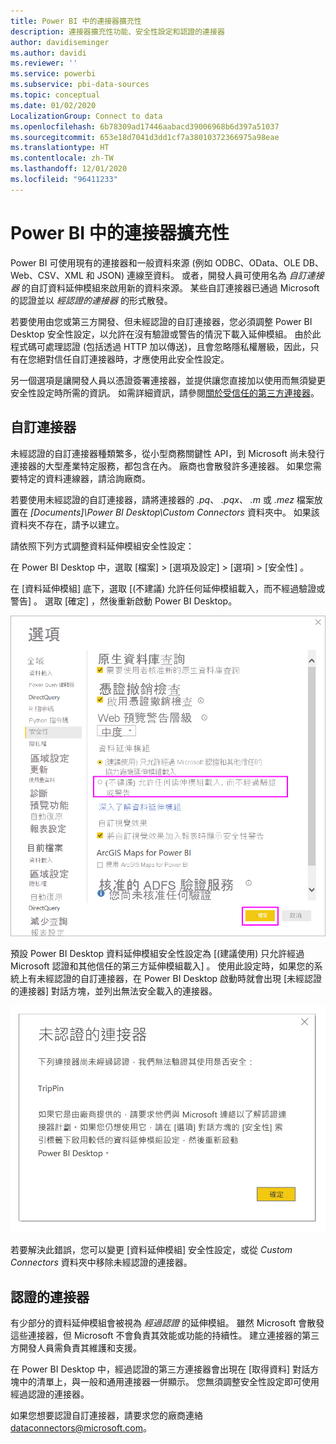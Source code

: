 ```yaml
---
title: Power BI 中的連接器擴充性
description: 連接器擴充性功能、安全性設定和認證的連接器
author: davidiseminger
ms.author: davidi
ms.reviewer: ''
ms.service: powerbi
ms.subservice: pbi-data-sources
ms.topic: conceptual
ms.date: 01/02/2020
LocalizationGroup: Connect to data
ms.openlocfilehash: 6b78309ad17446aabacd39006968b6d397a51037
ms.sourcegitcommit: 653e18d7041d3dd1cf7a38010372366975a98eae
ms.translationtype: HT
ms.contentlocale: zh-TW
ms.lasthandoff: 12/01/2020
ms.locfileid: "96411233"
---
```

# <a name="connector-extensibility-in-power-bi"></a>Power BI 中的連接器擴充性

Power BI 可使用現有的連接器和一般資料來源 (例如 ODBC、OData、OLE DB、Web、CSV、XML 和 JSON) 連線至資料。 或者，開發人員可使用名為 *自訂連接器* 的自訂資料延伸模組來啟用新的資料來源。 某些自訂連接器已通過 Microsoft 的認證並以 *經認證的連接器* 的形式散發。

若要使用由您或第三方開發、但未經認證的自訂連接器，您必須調整 Power BI Desktop 安全性設定，以允許在沒有驗證或警告的情況下載入延伸模組。 由於此程式碼可處理認證 (包括透過 HTTP 加以傳送)，且會忽略隱私權層級，因此，只有在您絕對信任自訂連接器時，才應使用此安全性設定。

另一個選項是讓開發人員以憑證簽署連接器，並提供讓您直接加以使用而無須變更安全性設定時所需的資訊。 如需詳細資訊，請參閱[關於受信任的第三方連接器](desktop-trusted-third-party-connectors.md)。

## <a name="custom-connectors"></a>自訂連接器

未經認證的自訂連接器種類繁多，從小型商務關鍵性 API，到 Microsoft 尚未發行連接器的大型產業特定服務，都包含在內。 廠商也會散發許多連接器。 如果您需要特定的資料連線器，請洽詢廠商。 

若要使用未經認證的自訂連接器，請將連接器的 *.pq*、 *.pqx*、 *.m* 或 *.mez* 檔案放置在 *\[Documents]\\Power BI Desktop\\Custom Connectors* 資料夾中。 如果該資料夾不存在，請予以建立。

請依照下列方式調整資料延伸模組安全性設定：

在 Power BI Desktop 中，選取 [檔案]   > [選項及設定]   > [選項]   > [安全性]  。

在 [資料延伸模組]  底下，選取 [(不建議) 允許任何延伸模組載入，而不經過驗證或警告]  。 選取 [確定]  ，然後重新啟動 Power BI Desktop。 

![在資料延伸模組安全性選項中允許未經認證的自訂連接器](media/desktop-connector-extensibility/data-extension-security-1.png)

預設 Power BI Desktop 資料延伸模組安全性設定為 [(建議使用) 只允許經過 Microsoft 認證和其他信任的第三方延伸模組載入]  。 使用此設定時，如果您的系統上有未經認證的自訂連接器，在 Power BI Desktop 啟動時就會出現 [未經認證的連接器]  對話方塊，並列出無法安全載入的連接器。

![未經認證的連接器對話方塊](media/desktop-connector-extensibility/data-extension-security-2.png)

若要解決此錯誤，您可以變更 [資料延伸模組]  安全性設定，或從 *Custom Connectors* 資料夾中移除未經認證的連接器。

## <a name="certified-connectors"></a>認證的連接器

有少部分的資料延伸模組會被視為 *經過認證* 的延伸模組。 雖然 Microsoft 會散發這些連接器，但 Microsoft 不會負責其效能或功能的持續性。 建立連接器的第三方開發人員需負責其維護和支援。 

在 Power BI Desktop 中，經過認證的第三方連接器會出現在 [取得資料]  對話方塊中的清單上，與一般和通用連接器一併顯示。 您無須調整安全性設定即可使用經過認證的連接器。

如果您想要認證自訂連接器，請要求您的廠商連絡 dataconnectors@microsoft.com。
